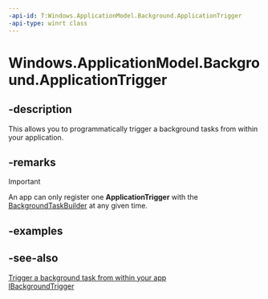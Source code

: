 ```yaml
---
-api-id: T:Windows.ApplicationModel.Background.ApplicationTrigger
-api-type: winrt class
---
```


<!-- Class syntax.
public class ApplicationTrigger : Windows.ApplicationModel.Background.IApplicationTrigger, Windows.ApplicationModel.Background.IBackgroundTrigger
-->

# Windows.ApplicationModel.Background.ApplicationTrigger

## -description
This allows you to programmatically trigger a background tasks from within your application.

## -remarks

> [!IMPORTANT]
> An app can only register one **ApplicationTrigger** with the [BackgroundTaskBuilder](https://docs.microsoft.com/en-us/uwp/api/Windows.ApplicationModel.Background.BackgroundTaskBuilder) at any given time.

## -examples

## -see-also

[Trigger a background task from within your app](trigger-background-task-from-app.md)  
[IBackgroundTrigger](ibackgroundtrigger.md)
